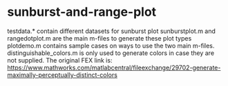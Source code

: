 # sunburst-and-range-plot
testdata.* contain different datasets for sunburst plot
sunburstplot.m and rangedotplot.m are the main m-files to generate these plot types
plotdemo.m contains sample cases on ways to use the two main m-files.
distinguishable_colors.m is only used to generate colors in case they are not supplied. The original FEX link is:
https://www.mathworks.com/matlabcentral/fileexchange/29702-generate-maximally-perceptually-distinct-colors
